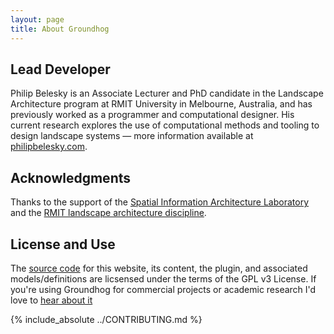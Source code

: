 ```yaml
---
layout: page
title: About Groundhog
---
```


## Lead Developer

Philip Belesky is an Associate Lecturer and PhD candidate in the Landscape Architecture program at RMIT University in Melbourne, Australia, and has previously worked as a programmer and computational designer. His current research explores the use of computational methods and tooling to design landscape systems — more information available at [philipbelesky.com](http://www.philipbelesky.com).

<!-- ### Workshops -->

## Acknowledgments

Thanks to the support of the [Spatial Information Architecture Laboratory](http://www.sial.rmit.edu.au/) and the [RMIT landscape architecture discipline](http://www.landscapearchitecture.rmit.edu.au).

<!--
## Publications
- Sed ut perspiciatis unde omnis iste natus error sit voluptatem accusantium doloremque laudantium, totam rem aperiam, eaque ipsa quae ab LIPSUM
- Sed ut perspiciatis unde omnis iste natus error sit voluptatem accusantium doloremque laudantium, totam rem aperiam, eaque ipsa quae ab LIPSUM
- Sed ut perspiciatis unde omnis iste natus error sit voluptatem accusantium doloremque laudantium, totam rem aperiam, eaque ipsa quae ab LIPSUM
 -->

## License and Use

The [source code](https://github.com/philipbelesky/groundhog) for this website, its content, the plugin, and associated models/definitions are licsensed under the terms of the GPL v3 License. If you're using Groundhog for commercial projects or academic research I'd love to [hear about it](https://www.google.com/recaptcha/mailhide/d?k=01aItEbHtwnn1PzIPGGM9W8A==&c=XWljk2iGokfhziV2Rt4OiKA5uab1vCrnxwXcPUsWgnM=)

{% include_absolute ../CONTRIBUTING.md %}


